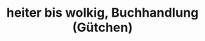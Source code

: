 ---
title: "heiter bis wolkig, Buchhandlung (Gütchen)"
url: /halle-saale/heiter-bis-wolkig-buchhandlung-guetchen/
shop: Bücher
---